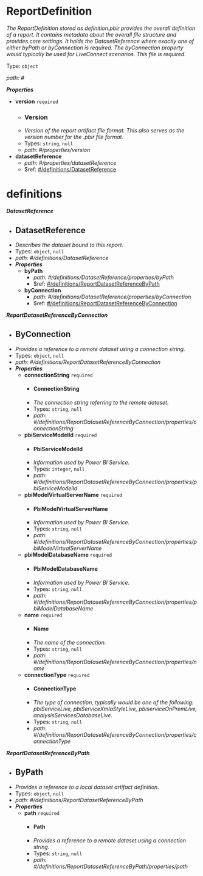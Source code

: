 # ReportDefinition

_The ReportDefinition stored as definition.pbir provides the overall definition of a report. It contains metadata about the overall file structure and provides core settings. It holds the DatasetReference where exactly one of either byPath or byConnection is required. The byConnection property would typically be used for LiveConnect scenarios. This file is required._

Type: `object`

<i id="">path: #</i>

**_Properties_**

 - <b id="#/properties/version">version</b> `required`
	 - ### Version
	 - _Version of the report artifact file format.  This also serves as the version number for the .pbir file format._
	 - Types: `string`, `null`
	 - <i id="/properties/version">path: #/properties/version</i>
 - <b id="#/properties/datasetReference">datasetReference</b>
	 - <i id="/properties/datasetReference">path: #/properties/datasetReference</i>
	 - &#36;ref: [#/definitions/DatasetReference](#/definitions/DatasetReference)
# definitions

**_DatasetReference_**

 - ## DatasetReference
 - _Describes the dataset bound to this report._
 - Types: `object`, `null`
 - <i id="/definitions/DatasetReference">path: #/definitions/DatasetReference</i>
 - **_Properties_**
	 - <b id="#/definitions/DatasetReference/properties/byPath">byPath</b>
		 - <i id="/definitions/DatasetReference/properties/byPath">path: #/definitions/DatasetReference/properties/byPath</i>
		 - &#36;ref: [#/definitions/ReportDatasetReferenceByPath](#/definitions/ReportDatasetReferenceByPath)
	 - <b id="#/definitions/DatasetReference/properties/byConnection">byConnection</b>
		 - <i id="/definitions/DatasetReference/properties/byConnection">path: #/definitions/DatasetReference/properties/byConnection</i>
		 - &#36;ref: [#/definitions/ReportDatasetReferenceByConnection](#/definitions/ReportDatasetReferenceByConnection)


**_ReportDatasetReferenceByConnection_**

 - ## ByConnection
 - _Provides a reference to a remote dataset using a connection string._
 - Types: `object`, `null`
 - <i id="/definitions/ReportDatasetReferenceByConnection">path: #/definitions/ReportDatasetReferenceByConnection</i>
 - **_Properties_**
	 - <b id="#/definitions/ReportDatasetReferenceByConnection/properties/connectionString">connectionString</b> `required`
		 - #### ConnectionString
		 - _The connection string referring to the remote dataset._
		 - Types: `string`, `null`
		 - <i id="/definitions/ReportDatasetReferenceByConnection/properties/connectionString">path: #/definitions/ReportDatasetReferenceByConnection/properties/connectionString</i>
	 - <b id="#/definitions/ReportDatasetReferenceByConnection/properties/pbiServiceModelId">pbiServiceModelId</b> `required`
		 - #### PbiServiceModelId
		 - _Information used by Power BI Service._
		 - Types: `integer`, `null`
		 - <i id="/definitions/ReportDatasetReferenceByConnection/properties/pbiServiceModelId">path: #/definitions/ReportDatasetReferenceByConnection/properties/pbiServiceModelId</i>
	 - <b id="#/definitions/ReportDatasetReferenceByConnection/properties/pbiModelVirtualServerName">pbiModelVirtualServerName</b> `required`
		 - #### PbiModelVirtualServerName
		 - _Information used by Power BI Service._
		 - Types: `string`, `null`
		 - <i id="/definitions/ReportDatasetReferenceByConnection/properties/pbiModelVirtualServerName">path: #/definitions/ReportDatasetReferenceByConnection/properties/pbiModelVirtualServerName</i>
	 - <b id="#/definitions/ReportDatasetReferenceByConnection/properties/pbiModelDatabaseName">pbiModelDatabaseName</b> `required`
		 - #### PbiModelDatabaseName
		 - _Information used by Power BI Service._
		 - Types: `string`, `null`
		 - <i id="/definitions/ReportDatasetReferenceByConnection/properties/pbiModelDatabaseName">path: #/definitions/ReportDatasetReferenceByConnection/properties/pbiModelDatabaseName</i>
	 - <b id="#/definitions/ReportDatasetReferenceByConnection/properties/name">name</b> `required`
		 - #### Name
		 - _The name of the connection._
		 - Types: `string`, `null`
		 - <i id="/definitions/ReportDatasetReferenceByConnection/properties/name">path: #/definitions/ReportDatasetReferenceByConnection/properties/name</i>
	 - <b id="#/definitions/ReportDatasetReferenceByConnection/properties/connectionType">connectionType</b> `required`
		 - #### ConnectionType
		 - _The type of connection, typically would be one of the following: pbiServiceLive, pbiServiceXmlaStyleLive, pbiserviceOnPremLive, analysisServicesDatabaseLive._
		 - Types: `string`, `null`
		 - <i id="/definitions/ReportDatasetReferenceByConnection/properties/connectionType">path: #/definitions/ReportDatasetReferenceByConnection/properties/connectionType</i>


**_ReportDatasetReferenceByPath_**

 - ## ByPath
 - _Provides a reference to a local dataset artifact definition._
 - Types: `object`, `null`
 - <i id="/definitions/ReportDatasetReferenceByPath">path: #/definitions/ReportDatasetReferenceByPath</i>
 - **_Properties_**
	 - <b id="#/definitions/ReportDatasetReferenceByPath/properties/path">path</b> `required`
		 - #### Path
		 - _Provides a reference to a remote dataset using a connection string._
		 - Types: `string`, `null`
		 - <i id="/definitions/ReportDatasetReferenceByPath/properties/path">path: #/definitions/ReportDatasetReferenceByPath/properties/path</i>
